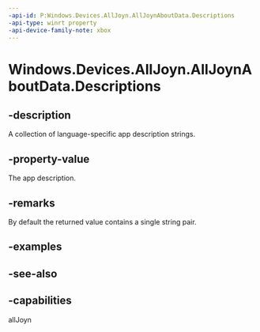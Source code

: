 ```yaml
---
-api-id: P:Windows.Devices.AllJoyn.AllJoynAboutData.Descriptions
-api-type: winrt property
-api-device-family-note: xbox
---
```


<!-- Property syntax
public Windows.Foundation.Collections.IMap<string, string> Descriptions { get; }
-->

# Windows.Devices.AllJoyn.AllJoynAboutData.Descriptions

## -description
A collection of language-specific app description strings.

## -property-value
The app description.

## -remarks
By default the returned value contains a single string pair.

## -examples

## -see-also


## -capabilities
allJoyn